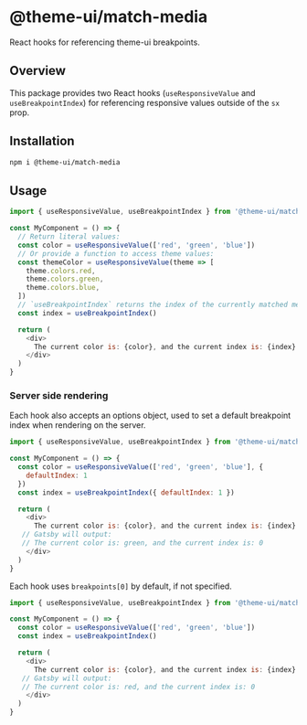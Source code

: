 # @theme-ui/match-media

React hooks for referencing theme-ui breakpoints.

## Overview

This package provides two React hooks (`useResponsiveValue` and `useBreakpointIndex`) for referencing responsive values outside of the `sx` prop.

## Installation

```sh
npm i @theme-ui/match-media
```

## Usage

```js
import { useResponsiveValue, useBreakpointIndex } from '@theme-ui/match-media'

const MyComponent = () => {
  // Return literal values:
  const color = useResponsiveValue(['red', 'green', 'blue'])
  // Or provide a function to access theme values:
  const themeColor = useResponsiveValue(theme => [
    theme.colors.red,
    theme.colors.green,
    theme.colors.blue,
  ])
  // `useBreakpointIndex` returns the index of the currently matched media query:
  const index = useBreakpointIndex()

  return (
    <div>
      The current color is: {color}, and the current index is: {index}
    </div>
  )
}
```

### Server side rendering

Each hook also accepts an options object, used to set a default breakpoint index when rendering on the server.

```js
import { useResponsiveValue, useBreakpointIndex } from '@theme-ui/match-media'

const MyComponent = () => {
  const color = useResponsiveValue(['red', 'green', 'blue'], {
    defaultIndex: 1
  })
  const index = useBreakpointIndex({ defaultIndex: 1 })

  return (
    <div>
      The current color is: {color}, and the current index is: {index} 
   // Gatsby will output: 
   // The current color is: green, and the current index is: 0
    </div>
  )
}
```

Each hook uses `breakpoints[0]` by default, if not specified.

```js
import { useResponsiveValue, useBreakpointIndex } from '@theme-ui/match-media'

const MyComponent = () => {
  const color = useResponsiveValue(['red', 'green', 'blue'])
  const index = useBreakpointIndex()

  return (
    <div>
      The current color is: {color}, and the current index is: {index} 
   // Gatsby will output: 
   // The current color is: red, and the current index is: 0
    </div>
  )
}
```


